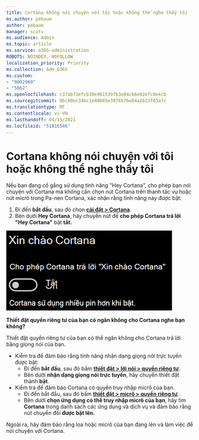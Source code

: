 ```yaml
---
title: Cortana không nói chuyện với tôi hoặc không thể nghe thấy tôi
ms.author: pebaum
author: pebaum
manager: scotv
ms.audience: Admin
ms.topic: article
ms.service: o365-administration
ROBOTS: NOINDEX, NOFOLLOW
localization_priority: Priority
ms.collection: Adm_O365
ms.custom:
- "9002960"
- "5662"
ms.openlocfilehash: c37ab73efcb39e9615397b3e84cb6e02efc0e4cb
ms.sourcegitcommit: 8bc60ec34bc1e40685e3976576e04a2623f63a7c
ms.translationtype: MT
ms.contentlocale: vi-VN
ms.lasthandoff: 04/15/2021
ms.locfileid: "51816546"
---
```

# <a name="cortana-doesnt-talk-to-me-or-cant-hear-me"></a>Cortana không nói chuyện với tôi hoặc không thể nghe thấy tôi

Nếu bạn đang cố gắng sử dụng tính năng "Hey Cortana", cho phép bạn nói chuyện với Cortana mà không cần chọn nút Cortana trên thanh tác vụ hoặc nút micrô trong Pa-nen Cortana, xác nhận rằng tính năng này được bật:

1. Đi đến **bắt đầu**, sau đó chọn **[cài đặt > Cortana](ms-settings:cortana?activationSource=GetHelp)**.
2. Bên dưới **Hey Cortana**, hãy chuyển nút để **cho phép Cortana trả lời "Hey Cortana"** bật **tắt.**

![Xin chào Cortana](media/hey-cortana.png)

**Thiết đặt quyền riêng tư của bạn có ngăn không cho Cortana nghe bạn không?**

Thiết đặt quyền riêng tư của bạn có thể ngăn không cho Cortana trả lời bằng giọng nói của bạn.
- Kiểm tra để đảm bảo rằng tính năng nhận dạng giọng nói trực tuyến được bật:
    - Đi đến **bắt đầu**, sau đó bấm **[thiết đặt > lời nói > quyền riêng tư](ms-settings:privacy-speech?activationSource=GetHelp)**.
    - Bên dưới **nhận dạng giọng nói trực tuyến**, hãy chuyển thiết đặt thành **bật**.
- Kiểm tra để đảm bảo Cortana có quyền truy nhập micrô của bạn. 
    - Đi đến bắt đầu, sau đó bấm **[thiết đặt > micrô > quyền riêng tư](ms-settings:privacy-microphone?activationSource=GetHelp)**.
    - Bên dưới **chọn ứng dụng có thể truy nhập micrô của bạn**, hãy tìm **Cortana** trong danh sách các ứng dụng và dịch vụ và đảm bảo rằng nút chuyển đổi **được bật lên.**

Ngoài ra, hãy đảm bảo rằng loa hoặc micrô của bạn đang lên và làm việc để nói chuyện với Cortana.
